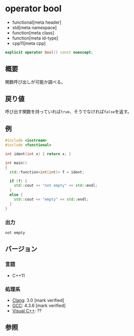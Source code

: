 # operator bool
* functional[meta header]
* std[meta namespace]
* function[meta class]
* function[meta id-type]
* cpp11[meta cpp]

```cpp
explicit operator bool() const noexcept;
```

## 概要
関数呼び出しが可能か調べる。


## 戻り値
呼び出す関数を持っていれば`true`、そうでなければ`false`を返す。


## 例
```cpp example
#include <iostream>
#include <functional>

int ident(int x) { return x; }

int main()
{
  std::function<int(int)> f = ident;

  if (f) {
    std::cout << "not empty" << std::endl;
  }
  else {
    std::cout << "empty" << std::endl;
  }
}
```

### 出力
```
not empty
```


## バージョン
### 言語
- C++11


### 処理系
- [Clang](/implementation.md#clang): 3.0 [mark verified]
- [GCC](/implementation.md#gcc): 4.3.6 [mark verified]
- [Visual C++](/implementation.md#visual_cpp): ??


## 参照

